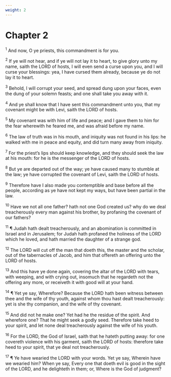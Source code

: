 ```yaml
---
weight: 2
---
```


# Chapter 2

<sup>1</sup> And now, O ye priests, this commandment is for you. 

<sup>2</sup> If ye will not hear, and if ye will not lay it to heart, to give glory unto my name, saith the LORD of hosts, I will even send a curse upon you, and I will curse your blessings: yea, I have cursed them already, because ye do not lay it to heart. 

<sup>3</sup> Behold, I will corrupt your seed, and spread dung upon your faces, even the dung of your solemn feasts; and one shall take you away with it. 

<sup>4</sup> And ye shall know that I have sent this commandment unto you, that my covenant might be with Levi, saith the LORD of hosts. 

<sup>5</sup> My covenant was with him of life and peace; and I gave them to him for the fear wherewith he feared me, and was afraid before my name. 

<sup>6</sup> The law of truth was in his mouth, and iniquity was not found in his lips: he walked with me in peace and equity, and did turn many away from iniquity. 

<sup>7</sup> For the priest’s lips should keep knowledge, and they should seek the law at his mouth: for he is the messenger of the LORD of hosts. 

<sup>8</sup> But ye are departed out of the way; ye have caused many to stumble at the law; ye have corrupted the covenant of Levi, saith the LORD of hosts. 

<sup>9</sup> Therefore have I also made you contemptible and base before all the people, according as ye have not kept my ways, but have been partial in the law. 

<sup>10</sup> Have we not all one father? hath not one God created us? why do we deal treacherously every man against his brother, by profaning the covenant of our fathers? 

<sup>11</sup> ¶ Judah hath dealt treacherously, and an abomination is committed in Israel and in Jerusalem; for Judah hath profaned the holiness of the LORD which he loved, and hath married the daughter of a strange god. 

<sup>12</sup> The LORD will cut off the man that doeth this, the master and the scholar, out of the tabernacles of Jacob, and him that offereth an offering unto the LORD of hosts. 

<sup>13</sup> And this have ye done again, covering the altar of the LORD with tears, with weeping, and with crying out, insomuch that he regardeth not the offering any more, or receiveth it with good will at your hand. 

<sup>14</sup> ¶ Yet ye say, Wherefore? Because the LORD hath been witness between thee and the wife of thy youth, against whom thou hast dealt treacherously: yet is she thy companion, and the wife of thy covenant. 

<sup>15</sup> And did not he make one? Yet had he the residue of the spirit. And wherefore one? That he might seek a godly seed. Therefore take heed to your spirit, and let none deal treacherously against the wife of his youth. 

<sup>16</sup> For the LORD, the God of Israel, saith that he hateth putting away: for one covereth violence with his garment, saith the LORD of hosts: therefore take heed to your spirit, that ye deal not treacherously. 

<sup>17</sup> ¶ Ye have wearied the LORD with your words. Yet ye say, Wherein have we wearied him? When ye say, Every one that doeth evil is good in the sight of the LORD, and he delighteth in them; or, Where is the God of judgment? 



